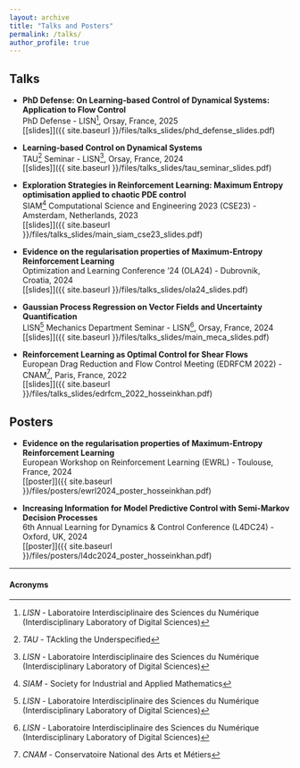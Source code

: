 ```yaml
---
layout: archive
title: "Talks and Posters"
permalink: /talks/
author_profile: true
---
```


<!--{% for post in site.talks reversed %}-->
<!--  {% include archive-single-talk.html %}-->
<!--{% endfor %}-->


## Talks

- **PhD Defense: On Learning-based Control of Dynamical Systems: Application to Flow Control**  
PhD Defense - LISN[^lisn], Orsay, France, 2025  
[[slides]]({{ site.baseurl }}/files/talks_slides/phd_defense_slides.pdf)

- **Learning-based Control on Dynamical Systems**  
TAU[^tau] Seminar - LISN[^lisn], Orsay, France, 2024  
[[slides]]({{ site.baseurl }}/files/talks_slides/tau_seminar_slides.pdf)

- **Exploration Strategies in Reinforcement Learning: Maximum Entropy optimisation applied to chaotic PDE control**  
SIAM[^siam] Computational Science and Engineering 2023 (CSE23) - Amsterdam, Netherlands, 2023    
[[slides]]({{ site.baseurl }}/files/talks_slides/main_siam_cse23_slides.pdf)

- **Evidence on the regularisation properties of Maximum-Entropy Reinforcement Learning**  
Optimization and Learning Conference ’24 (OLA24) - Dubrovnik, Croatia, 2024  
[[slides]]({{ site.baseurl }}/files/talks_slides/ola24_slides.pdf)

- **Gaussian Process Regression on Vector Fields and Uncertainty Quantification**    
LISN[^lisn] Mechanics Department Seminar - LISN[^lisn], Orsay, France, 2024  
[[slides]]({{ site.baseurl }}/files/talks_slides/main_meca_slides.pdf)

- **Reinforcement Learning as Optimal Control for Shear Flows**  
European Drag Reduction and Flow Control Meeting (EDRFCM 2022) - CNAM[^cnam], Paris, France, 2022      
[[slides]]({{ site.baseurl }}/files/talks_slides/edrfcm_2022_hosseinkhan.pdf)



## Posters

- **Evidence on the regularisation properties of Maximum-Entropy Reinforcement Learning**  
European Workshop on Reinforcement Learning (EWRL) - Toulouse, France, 2024  
[[poster]]({{ site.baseurl }}/files/posters/ewrl2024_poster_hosseinkhan.pdf)

- **Increasing Information for Model Predictive Control with Semi-Markov Decision Processes**  
6th Annual Learning for Dynamics & Control Conference (L4DC24) - Oxford, UK, 2024  
[[poster]]({{ site.baseurl }}/files/posters/l4dc2024_poster_hosseinkhan.pdf)

---

#### Acronyms
[^siam]: *SIAM* - Society for Industrial and Applied Mathematics  
[^tau]: *TAU* - TAckling the Underspecified
[^lisn]: *LISN* - Laboratoire Interdisciplinaire des Sciences du Numérique (Interdisciplinary Laboratory of Digital Sciences)
[^cnam]: *CNAM* - Conservatoire National des Arts et Métiers
